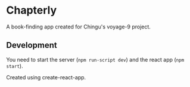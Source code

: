 # Chapterly
A book-finding app created for Chingu's voyage-9 project.

## Development
You need to start the server (`npm run-script dev`) and the react app (`npm start`).

Created using create-react-app.
